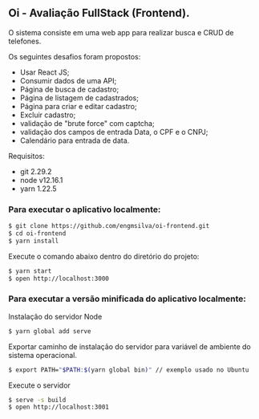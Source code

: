 ## Oi - Avaliação FullStack (Frontend).

O sistema consiste em uma web app para realizar busca e CRUD de telefones.

Os seguintes desafios foram propostos:

* Usar React JS;
* Consumir dados de uma API;
* Página de busca de cadastro;
* Página de listagem de cadastrados;
* Página para criar e editar cadastro;
* Excluir cadastro;
* validação de "brute force" com captcha;
* validação dos campos de entrada Data, o CPF e o CNPJ;
* Calendário para entrada de data.

Requisitos:
- git 2.29.2
- node v12.16.1
- yarn 1.22.5

### Para executar o aplicativo localmente:

```bash
$ git clone https://github.com/engmsilva/oi-frontend.git
$ cd oi-frontend
$ yarn install
```

Execute o comando abaixo dentro do diretório do projeto:

```bash
$ yarn start
$ open http://localhost:3000
```

### Para executar a versão minificada do aplicativo localmente:

Instalação do servidor Node

```bash
$ yarn global add serve
```
Exportar caminho de instalação do servidor para variável de ambiente do sistema operacional.

```bash
$ export PATH="$PATH:$(yarn global bin)" // exemplo usado no Ubuntu
```
Execute o servidor

```bash
$ serve -s build
$ open http://localhost:3001
```